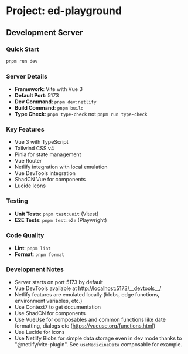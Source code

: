 # Project: ed-playground

## Development Server

### Quick Start

```bash
pnpm run dev
```

### Server Details

- **Framework**: Vite with Vue 3
- **Default Port**: 5173
- **Dev Command**: `pnpm dev:netlify`
- **Build Command**: `pnpm build`
- **Type Check**: `pnpm type-check` not `pnpm run type-check`

### Key Features

- Vue 3 with TypeScript
- Tailwind CSS v4
- Pinia for state management
- Vue Router
- Netlify integration with local emulation
- Vue DevTools integration
- ShadCN Vue for components
- Lucide Icons

### Testing

- **Unit Tests**: `pnpm test:unit` (Vitest)
- **E2E Tests**: `pnpm test:e2e` (Playwright)

### Code Quality

- **Lint**: `pnpm lint`
- **Format**: `pnpm format`

### Development Notes

- Server starts on port 5173 by default
- Vue DevTools available at <http://localhost:5173/__devtools__/>
- Netlify features are emulated locally (blobs, edge functions, environment variables, etc.)
- Use Context7 to get documentation
- Use ShadCN for components
- Use VueUse for composables and common functions like date formatting, dialogs etc (<https://vueuse.org/functions.html>)
- Use Lucide for icons
- Use Netlify Blobs for simple data storage even in dev mode thanks to "@netlify/vite-plugin". See `useMedicineData` composable for example.
